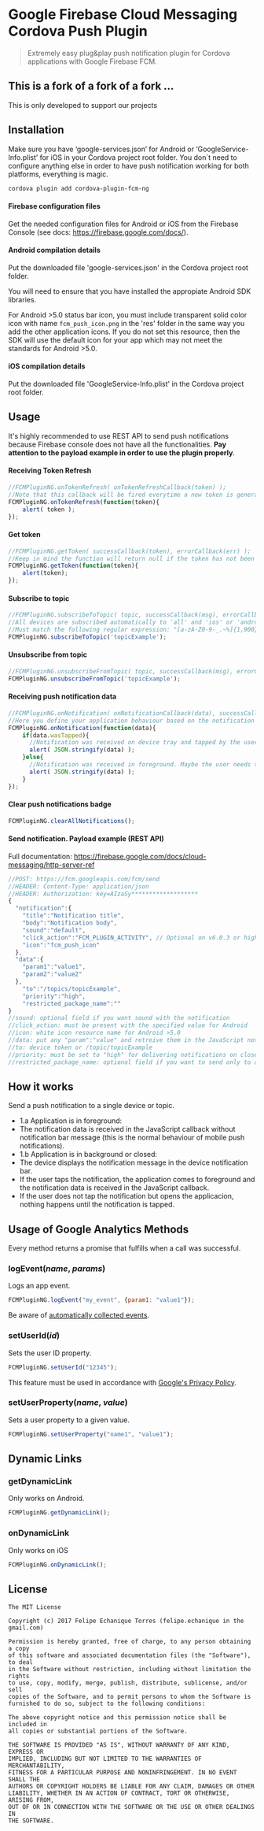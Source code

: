 # Google Firebase Cloud Messaging Cordova Push Plugin
> Extremely easy plug&play push notification plugin for Cordova applications with Google Firebase FCM.

## This is a fork of a fork of a fork ...
This is only developed to support our projects


## Installation
Make sure you have ‘google-services.json’ for Android or  ‘GoogleService-Info.plist’ for iOS in your Cordova project root folder. You don´t need to configure anything else in order to have push notification working for both platforms, everything is magic.
```Bash
cordova plugin add cordova-plugin-fcm-ng

```

#### Firebase configuration files
Get the needed configuration files for Android or iOS from the Firebase Console (see docs: https://firebase.google.com/docs/).

#### Android compilation details
Put the downloaded file 'google-services.json' in the Cordova project root folder.

You will need to ensure that you have installed the appropiate Android SDK libraries.

For Android >5.0 status bar icon, you must include transparent solid color icon with name `fcm_push_icon.png` in the 'res' folder in the same way you add the other application icons.
If you do not set this resource, then the SDK will use the default icon for your app which may not meet the standards for Android >5.0.

#### iOS compilation details
Put the downloaded file 'GoogleService-Info.plist' in the Cordova project root folder.

## Usage

It's highly recommended to use REST API to send push notifications because Firebase console does not have all the functionalities. **Pay attention to the payload example in order to use the plugin properly**.

#### Receiving Token Refresh

```javascript
//FCMPluginNG.onTokenRefresh( onTokenRefreshCallback(token) );
//Note that this callback will be fired everytime a new token is generated, including the first time.
FCMPluginNG.onTokenRefresh(function(token){
    alert( token );
});
```

#### Get token

```javascript
//FCMPluginNG.getToken( successCallback(token), errorCallback(err) );
//Keep in mind the function will return null if the token has not been established yet.
FCMPluginNG.getToken(function(token){
    alert(token);
});
```

#### Subscribe to topic

```javascript
//FCMPluginNG.subscribeToTopic( topic, successCallback(msg), errorCallback(err) );
//All devices are subscribed automatically to 'all' and 'ios' or 'android' topic respectively.
//Must match the following regular expression: "[a-zA-Z0-9-_.~%]{1,900}".
FCMPluginNG.subscribeToTopic('topicExample');
```

#### Unsubscribe from topic

```javascript
//FCMPluginNG.unsubscribeFromTopic( topic, successCallback(msg), errorCallback(err) );
FCMPluginNG.unsubscribeFromTopic('topicExample');
```

#### Receiving push notification data

```javascript
//FCMPluginNG.onNotification( onNotificationCallback(data), successCallback(msg), errorCallback(err) )
//Here you define your application behaviour based on the notification data.
FCMPluginNG.onNotification(function(data){
    if(data.wasTapped){
      //Notification was received on device tray and tapped by the user.
      alert( JSON.stringify(data) );
    }else{
      //Notification was received in foreground. Maybe the user needs to be notified.
      alert( JSON.stringify(data) );
    }
});
```

#### Clear push notifications badge
```javascript
FCMPluginNG.clearAllNotifications();
```

#### Send notification. Payload example (REST API)
Full documentation: https://firebase.google.com/docs/cloud-messaging/http-server-ref  
```javascript
//POST: https://fcm.googleapis.com/fcm/send
//HEADER: Content-Type: application/json
//HEADER: Authorization: key=AIzaSy*******************
{
  "notification":{
    "title":"Notification title",
    "body":"Notification body",
    "sound":"default",
    "click_action":"FCM_PLUGIN_ACTIVITY", // Optional on v6.0.3 or higher
    "icon":"fcm_push_icon"
  },
  "data":{
    "param1":"value1",
    "param2":"value2"
  },
    "to":"/topics/topicExample",
    "priority":"high",
    "restricted_package_name":""
}
//sound: optional field if you want sound with the notification
//click_action: must be present with the specified value for Android
//icon: white icon resource name for Android >5.0
//data: put any "param":"value" and retreive them in the JavaScript notification callback
//to: device token or /topic/topicExample
//priority: must be set to "high" for delivering notifications on closed iOS apps
//restricted_package_name: optional field if you want to send only to a restricted app package (i.e: com.myapp.test)
```

## How it works
Send a push notification to a single device or topic.
- 1.a Application is in foreground:
 - The notification data is received in the JavaScript callback without notification bar message (this is the normal behaviour of mobile push notifications).
- 1.b Application is in background or closed:
 - The device displays the notification message in the device notification bar.
 - If the user taps the notification, the application comes to foreground and the notification data is received in the JavaScript callback.
 - If the user does not tap the notification but opens the applicacion, nothing happens until the notification is tapped.

## Usage of Google Analytics Methods
Every method returns a promise that fulfills when a call was successful.

### logEvent(_name_, _params_)
Logs an app event.
```js
FCMPluginNG.logEvent("my_event", {param1: "value1"});
```

Be aware of [automatically collected events](https://support.google.com/firebase/answer/6317485).

### setUserId(_id_)
Sets the user ID property.
```js
FCMPluginNG.setUserId("12345");
```
This feature must be used in accordance with [Google's Privacy Policy](https://www.google.com/policies/privacy).

### setUserProperty(_name_, _value_)
Sets a user property to a given value.
```js
FCMPluginNG.setUserProperty("name1", "value1");
```

## Dynamic Links

### getDynamicLink

Only works on Android.

```js
FCMPluginNG.getDynamicLink();
```

### onDynamicLink

Only works on iOS

```js
FCMPluginNG.onDynamicLink();
```

## License
```
The MIT License

Copyright (c) 2017 Felipe Echanique Torres (felipe.echanique in the gmail.com)

Permission is hereby granted, free of charge, to any person obtaining a copy
of this software and associated documentation files (the "Software"), to deal
in the Software without restriction, including without limitation the rights
to use, copy, modify, merge, publish, distribute, sublicense, and/or sell
copies of the Software, and to permit persons to whom the Software is
furnished to do so, subject to the following conditions:

The above copyright notice and this permission notice shall be included in
all copies or substantial portions of the Software.

THE SOFTWARE IS PROVIDED "AS IS", WITHOUT WARRANTY OF ANY KIND, EXPRESS OR
IMPLIED, INCLUDING BUT NOT LIMITED TO THE WARRANTIES OF MERCHANTABILITY,
FITNESS FOR A PARTICULAR PURPOSE AND NONINFRINGEMENT. IN NO EVENT SHALL THE
AUTHORS OR COPYRIGHT HOLDERS BE LIABLE FOR ANY CLAIM, DAMAGES OR OTHER
LIABILITY, WHETHER IN AN ACTION OF CONTRACT, TORT OR OTHERWISE, ARISING FROM,
OUT OF OR IN CONNECTION WITH THE SOFTWARE OR THE USE OR OTHER DEALINGS IN
THE SOFTWARE.
```
